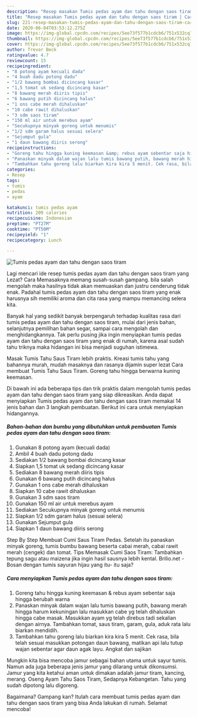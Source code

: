 ```yaml
---
description: "Resep masakan Tumis pedas ayam dan tahu dengan saos tiram | Cara Masak Tumis pedas ayam dan tahu dengan saos tiram Yang Mudah Dan Praktis"
title: "Resep masakan Tumis pedas ayam dan tahu dengan saos tiram | Cara Masak Tumis pedas ayam dan tahu dengan saos tiram Yang Mudah Dan Praktis"
slug: 221-resep-masakan-tumis-pedas-ayam-dan-tahu-dengan-saos-tiram-cara-masak-tumis-pedas-ayam-dan-tahu-dengan-saos-tiram-yang-mudah-dan-praktis
date: 2020-06-04T03:53:12.275Z
image: https://img-global.cpcdn.com/recipes/5ee73f577b1cdcb6/751x532cq70/tumis-pedas-ayam-dan-tahu-dengan-saos-tiram-foto-resep-utama.jpg
thumbnail: https://img-global.cpcdn.com/recipes/5ee73f577b1cdcb6/751x532cq70/tumis-pedas-ayam-dan-tahu-dengan-saos-tiram-foto-resep-utama.jpg
cover: https://img-global.cpcdn.com/recipes/5ee73f577b1cdcb6/751x532cq70/tumis-pedas-ayam-dan-tahu-dengan-saos-tiram-foto-resep-utama.jpg
author: Trevor Beck
ratingvalue: 4.7
reviewcount: 15
recipeingredient:
- "8 potong ayam kecuali dada"
- "4 buah dadu potong dadu"
- "1/2 bawang bombai dicincang kasar"
- "1,5 tomat uk sedang dicincang kasar"
- "8 bawang merah diiris tipis"
- "6 bawang putih dicincang halus"
- "1 ons cabe merah dihaluskan"
- "10 cabe rawit dihaluskan"
- "3 sdm saos tiram"
- "150 ml air untuk merebus ayam"
- "Secukupnya minyak goreng untuk menumis"
- "1/2 sdm garam halus sesuai selera"
- "Sejumput gula"
- "1 daun bawang diiris serong"
recipeinstructions:
- "Goreng tahu hingga kuning keemasan &amp; rebus ayam sebentar saja hingga berubah warna"
- "Panaskan minyak dalam wajan lalu tumis bawang putih, bawang merah hingga harum kekuningan lalu masukkan cabe yg telah dihaluskan hingga cabe masak. Masukkan ayam yg telah direbus tadi sekalian dengan airnya. Tambahkan tomat, saus tiram, garam, gula, aduk rata lalu biarkan mendidih."
- "Tambahkan tahu goreng lalu biarkan kira kira 5 menit. Cek rasa, bila telah sesuai masukkan potongan daun bawang, matikan api lalu tutup wajan sebentar agar daun agak layu. Angkat dan sajikan"
categories:
- Resep
tags:
- tumis
- pedas
- ayam

katakunci: tumis pedas ayam 
nutrition: 209 calories
recipecuisine: Indonesian
preptime: "PT27M"
cooktime: "PT50M"
recipeyield: "1"
recipecategory: Lunch

---
```



![Tumis pedas ayam dan tahu dengan saos tiram](https://img-global.cpcdn.com/recipes/5ee73f577b1cdcb6/751x532cq70/tumis-pedas-ayam-dan-tahu-dengan-saos-tiram-foto-resep-utama.jpg)

Lagi mencari ide resep tumis pedas ayam dan tahu dengan saos tiram yang Lezat? Cara Memasaknya memang susah-susah gampang. bila salah mengolah maka hasilnya tidak akan memuaskan dan justru cenderung tidak enak. Padahal tumis pedas ayam dan tahu dengan saos tiram yang enak harusnya sih memiliki aroma dan cita rasa yang mampu memancing selera kita.

Banyak hal yang sedikit banyak berpengaruh terhadap kualitas rasa dari tumis pedas ayam dan tahu dengan saos tiram, mulai dari jenis bahan, selanjutnya pemilihan bahan segar, sampai cara mengolah dan menghidangkannya. Tak perlu pusing jika ingin menyiapkan tumis pedas ayam dan tahu dengan saos tiram yang enak di rumah, karena asal sudah tahu triknya maka hidangan ini bisa menjadi suguhan istimewa.

Masak Tumis Tahu Saus Tiram lebih praktis. Kreasi tumis tahu yang bahannya murah, mudah masaknya dan rasanya dijamin super lezat Cara membuat Tumis Tahu Saus Tiram. Goreng tahu hingga berwarna kuning keemasan.


Di bawah ini ada beberapa tips dan trik praktis dalam mengolah tumis pedas ayam dan tahu dengan saos tiram yang siap dikreasikan. Anda dapat menyiapkan Tumis pedas ayam dan tahu dengan saos tiram memakai 14 jenis bahan dan 3 langkah pembuatan. Berikut ini cara untuk menyiapkan hidangannya.

<!--inarticleads1-->

##### Bahan-bahan dan bumbu yang dibutuhkan untuk pembuatan Tumis pedas ayam dan tahu dengan saos tiram:

1. Gunakan 8 potong ayam (kecuali dada)
1. Ambil 4 buah dadu potong dadu
1. Sediakan 1/2 bawang bombai dicincang kasar
1. Siapkan 1,5 tomat uk sedang dicincang kasar
1. Sediakan 8 bawang merah diiris tipis
1. Gunakan 6 bawang putih dicincang halus
1. Gunakan 1 ons cabe merah dihaluskan
1. Siapkan 10 cabe rawit dihaluskan
1. Gunakan 3 sdm saos tiram
1. Gunakan 150 ml air untuk merebus ayam
1. Sediakan Secukupnya minyak goreng untuk menumis
1. Siapkan 1/2 sdm garam halus (sesuai selera)
1. Gunakan Sejumput gula
1. Siapkan 1 daun bawang diiris serong


Step By Step Membuat Cumi Saus Tiram Pedas. Setelah itu panaskan minyak goreng, tumis bumbu bawang beserta cabai merah, cabai rawit merah (cengek) dan tomat. Tips Memasak Cumi Saos Tiram: Tambahkan tepung sagu atau maizena jika ingin hasil sausnya lebih kental. Brilio.net - Bosan dengan tumis sayuran hijau yang itu- itu saja? 

<!--inarticleads2-->

##### Cara menyiapkan Tumis pedas ayam dan tahu dengan saos tiram:

1. Goreng tahu hingga kuning keemasan &amp; rebus ayam sebentar saja hingga berubah warna
1. Panaskan minyak dalam wajan lalu tumis bawang putih, bawang merah hingga harum kekuningan lalu masukkan cabe yg telah dihaluskan hingga cabe masak. Masukkan ayam yg telah direbus tadi sekalian dengan airnya. Tambahkan tomat, saus tiram, garam, gula, aduk rata lalu biarkan mendidih.
1. Tambahkan tahu goreng lalu biarkan kira kira 5 menit. Cek rasa, bila telah sesuai masukkan potongan daun bawang, matikan api lalu tutup wajan sebentar agar daun agak layu. Angkat dan sajikan


Mungkin kita bisa mencoba jamur sebagai bahan utama untuk sayur tumis. Namun ada juga beberapa jenis jamur yang dilarang untuk dikonsumsi. Jamur yang kita ketahui aman untuk dimakan adalah jamur tiram, kancing, merang. Oseng Ayam Tahu Saos Tiram, Sedapnya Kebangetan. Tahu yang sudah dipotong lalu digoreng. 

Bagaimana? Gampang kan? Itulah cara membuat tumis pedas ayam dan tahu dengan saos tiram yang bisa Anda lakukan di rumah. Selamat mencoba!
